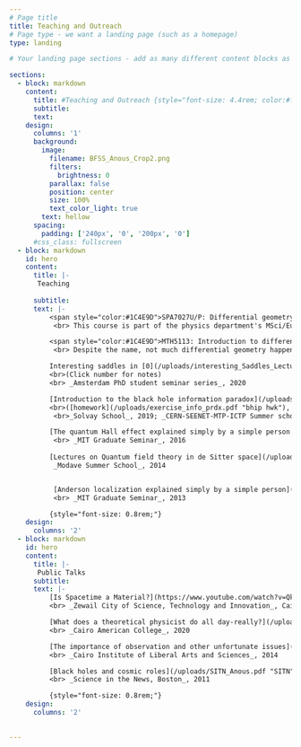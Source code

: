 ```yaml
---
# Page title
title: Teaching and Outreach
# Page type - we want a landing page (such as a homepage)
type: landing

# Your landing page sections - add as many different content blocks as you like

sections:
  - block: markdown
    content:
      title: #Teaching and Outreach {style="font-size: 4.4rem; color:#ffffff;"}
      subtitle:
      text:
    design:
      columns: '1'
      background:
        image: 
          filename: BFSS_Anous_Crop2.png
          filters:
            brightness: 0
          parallax: false
          position: center
          size: 100%
          text_color_light: true
        text: hellow
      spacing:
        padding: ['240px', '0', '200px', '0']
      #css_class: fullscreen
  - block: markdown
    id: hero
    content:
      title: |-
       Teaching 
       
      subtitle: 
      text: |- 
          <span style="color:#1C4E9D">SPA7027U/P: Differential geometry in gauge theory and gravity, Semester A 2024/2025</span>
           <br> This course is part of the physics department's MSci/Euro master's program. The course covers differential forms/exterior algebras, manifolds, fiber bundles, gauge theory, Elie Cartan's formulation of general relativity, and ends with a discussion of the bundle structure of monopoles and instantons. 

          <span style="color:#1C4E9D">MTH5113: Introduction to differential geometry, Semester B 2023/2024</span>
           <br> Despite the name, not much differential geometry happens here. Rather, this is a vector calculus course. For actual differential geometry, you should take MTH6132: Relativity

          Interesting saddles in [0](/uploads/interesting_Saddles_Lecture1.pdf "0"), [1](/uploads/interesting_Saddles_Lecture2.pdf "1") and [2](/uploads/interesting_Saddles_Lecture3.pdf "2") dimensions
          <br>(Click number for notes)
          <br> _Amsterdam PhD student seminar series_, 2020

          [Introduction to the black hole information paradox](/uploads/info_paradox_lecture.pdf "BHIP") 
          <br>([homework](/uploads/exercise_info_prdx.pdf "bhip hwk"), [solutions](/uploads/solutions_info_prdx.pdf "bhip sols"))
           <br>_Solvay School_, 2019; _CERN-SEENET-MTP-ICTP Summer school in Thessaloniki_, 2024; _LONTI_, 2025 [videos](https://www.youtube.com/watch?v=v4axC6pJlvQ&list=PLlva4MroG-KEvFT66gZWotWgNKYJaiAFh&index=5)

          [The quantum Hall effect explained simply by a simple person (bis)](/uploads/qhe.pdf "Quantum Hall")
           <br> _MIT Graduate Seminar_, 2016
           
          [Lectures on Quantum field theory in de Sitter space](/uploads/Modave.pdf "Modave")<br>
           _Modave Summer School_, 2014


           [Anderson localization explained simply by a simple person](/uploads/anderson.pdf "localization")
           <br> _MIT Graduate Seminar_, 2013

          {style="font-size: 0.8rem;"}
    design:
      columns: '2'
  - block: markdown
    id: hero
    content:
      title: |-
       Public Talks
      subtitle: 
      text: |- 
          [Is Spacetime a Material?](https://www.youtube.com/watch?v=QktMjjuHbrM)
          <br> _Zewail City of Science, Technology and Innovation_, Cairo 2024

          [What does a theoretical physicist do all day-really?](/uploads/CAC_talk_Tarek.pdf "really now")
          <br> _Cairo American College_, 2020

          [The importance of observation and other unfortunate issues](/uploads/CILAS.pdf "CILAS")
          <br> _Cairo Institute of Liberal Arts and Sciences_, 2014

          [Black holes and cosmic roles](/uploads/SITN_Anous.pdf "SITN")
          <br> _Science in the News, Boston_, 2011

          {style="font-size: 0.8rem;"}
    design:
      columns: '2'
      

---
```

